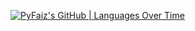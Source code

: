 [![PyFaiz's GitHub | Languages Over Time](https://stats.quine.sh/PyFaiz/languages-over-time?theme=dark)](https://quine.sh?utm_source=widgets&utm_campaign=PyFaiz)
